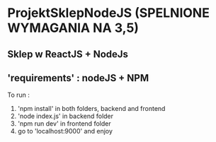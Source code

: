 # ProjektSklepNodeJS (SPELNIONE WYMAGANIA NA 3,5)
Sklep w ReactJS + NodeJs
---
'requirements' : nodeJS + NPM
---
To run : 
  1. 'npm install' in both folders, backend and frontend
  2. 'node index.js' in backend folder
  3. 'npm run dev' in frontend folder
  4. go to 'localhost:9000' and enjoy
